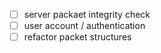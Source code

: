 - [ ] server packaet integrity check
- [ ] user account / authentication
- [ ] refactor packet structures
